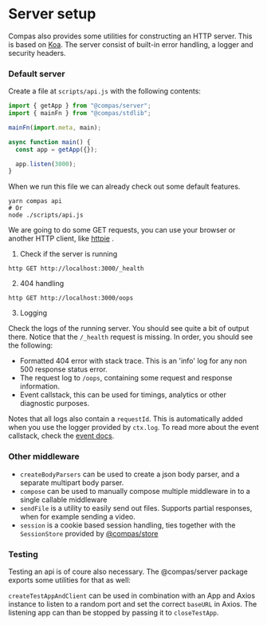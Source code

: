 # Server setup

Compas also provides some utilities for constructing an HTTP server. This is
based on [Koa](https://koajs.com/). The server consist of built-in error
handling, a logger and security headers.

### Default server

Create a file at `scripts/api.js` with the following contents:

```js
import { getApp } from "@compas/server";
import { mainFn } from "@compas/stdlib";

mainFn(import.meta, main);

async function main() {
  const app = getApp({});

  app.listen(3000);
}
```

When we run this file we can already check out some default features.

```shell
yarn compas api
# Or
node ./scripts/api.js
```

We are going to do some GET requests, you can use your browser or another HTTP
client, like [httpie](https://httpie.io/) .

1. Check if the server is running

```shell
http GET http://localhost:3000/_health
```

2. 404 handling

```shell
http GET http://localhost:3000/oops
```

3. Logging

Check the logs of the running server. You should see quite a bit of output
there. Notice that the `/_health` request is missing. In order, you should see
the following:

- Formatted 404 error with stack trace. This is an 'info' log for any non 500
  response status error.
- The request log to `/oops`, containing some request and response information.
- Event callstack, this can be used for timings, analytics or other diagnostic
  purposes.

Notes that all logs also contain a `requestId`. This is automatically added when
you use the logger provided by `ctx.log`. To read more about the event
callstack, check the [event docs](TODO).

### Other middleware

- `createBodyParsers` can be used to create a json body parser, and a separate
  multipart body parser.
- `compose` can be used to manually compose multiple middleware in to a single
  callable middleware
- `sendFile` is a utility to easily send out files. Supports partial responses,
  when for example sending a video.
- `session` is a cookie based session handling, ties together with the
  `SessionStore` provided by [@compas/store](TODO)

### Testing

Testing an api is of coure also necessary. The @compas/server package exports
some utilities for that as well:

`createTestAppAndClient` can be used in combination with an App and Axios
instance to listen to a random port and set the correct `baseURL` in Axios. The
listening app can than be stopped by passing it to `closeTestApp`.
